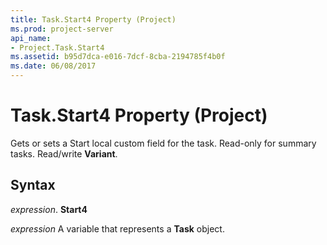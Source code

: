 ```yaml
---
title: Task.Start4 Property (Project)
ms.prod: project-server
api_name:
- Project.Task.Start4
ms.assetid: b95d7dca-e016-7dcf-8cba-2194785f4b0f
ms.date: 06/08/2017
---
```



# Task.Start4 Property (Project)

Gets or sets a Start local custom field for the task. Read-only for summary tasks. Read/write **Variant**.


## Syntax

 _expression_. **Start4**

 _expression_ A variable that represents a **Task** object.


